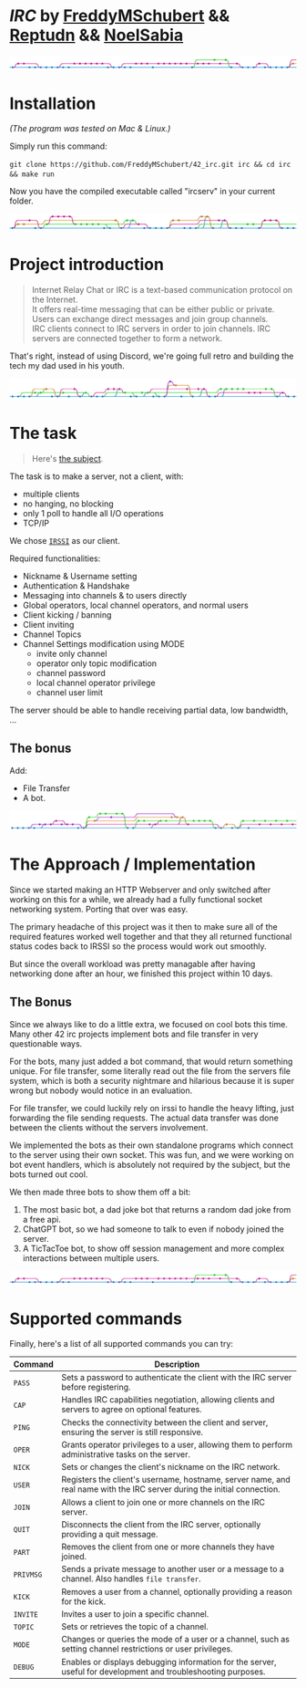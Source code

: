 # ***IRC*** by [FreddyMSchubert](https://github.com/FreddyMSchubert) && [Reptudn](https://github.com/Reptudn) && [NoelSabia](https://github.com/NoelSabia)

![Boundary](https://github.com/FreddyMSchubert/42_cub3d/blob/master/assets/readme/boundaries/boundary-2.png)

# Installation

*(The program was tested on Mac & Linux.)*

Simply run this command:

`git clone https://github.com/FreddyMSchubert/42_irc.git irc && cd irc && make run`

Now you have the compiled executable called "ircserv" in your current folder.

![Boundary](https://github.com/FreddyMSchubert/42_cub3d/blob/master/assets/readme/boundaries/boundary-3.png)

# Project introduction

> Internet Relay Chat or IRC is a text-based communication protocol on the Internet. \
> It offers real-time messaging that can be either public or private. Users can exchange direct messages and join group channels. \
> IRC clients connect to IRC servers in order to join channels. IRC servers are connected together to form a network.

That's right, instead of using Discord, we're going full retro and building the tech my dad used in his youth.

![Boundary](https://github.com/FreddyMSchubert/42_cub3d/blob/master/assets/readme/boundaries/boundary-4.png)

# The task

> Here's [the subject](https://github.com/FreddyMSchubert/42_irc/blob/main/en.subject.pdf).

The task is to make a server, not a client, with:
- multiple clients
- no hanging, no blocking
- only 1 poll to handle all I/O operations
- TCP/IP

We chose [`IRSSI`](https://formulae.brew.sh/formula/irssi) as our client.

Required functionalities:
- Nickname & Username setting
- Authentication & Handshake
- Messaging into channels & to users directly
- Global operators, local channel operators, and normal users
- Client kicking / banning
- Client inviting
- Channel Topics
- Channel Settings modification using MODE
	- invite only channel
	- operator only topic modification
	- channel password
	- local channel operator privilege
	- channel user limit

The server should be able to handle receiving partial data, low bandwidth, ...

## The bonus

Add:
- File Transfer
- A bot.

![Boundary](https://github.com/FreddyMSchubert/42_cub3d/blob/master/assets/readme/boundaries/boundary-1.png)

# The Approach / Implementation

Since we started making an HTTP Webserver and only switched after working on this for a while, we already had a fully functional socket networking system. Porting that over was easy.

The primary headache of this project was it then to make sure all of the required features worked well together and that they all returned functional status codes back to IRSSI so the process would work out smoothly.

But since the overall workload was pretty managable after having networking done after an hour, we finished this project within 10 days.

## The Bonus

Since we always like to do a little extra, we focused on cool bots this time. Many other 42 irc projects implement bots and file transfer in very questionable ways.

For the bots, many just added a bot command, that would return something unique. For file transfer, some literally read out the file from the servers file system, which is both a security nightmare and hilarious because it is super wrong but nobody would notice in an evaluation.

For file transfer, we could luckily rely on irssi to handle the heavy lifting, just forwarding the file sending requests. The actual data transfer was done between the clients without the servers involvement.

We implemented the bots as their own standalone programs which connect to the server using their own socket. This was fun, and we were working on bot event handlers, which is absolutely not required by the subject, but the bots turned out cool.

We then made three bots to show them off a bit:

1. The most basic bot, a dad joke bot that returns a random dad joke from a free api.
2. ChatGPT bot, so we had someone to talk to even if nobody joined the server.
3. A TicTacToe bot, to show off session management and more complex interactions between multiple users.

![Boundary](https://github.com/FreddyMSchubert/42_cub3d/blob/master/assets/readme/boundaries/boundary-2.png)

# Supported commands

Finally, here's a list of all supported commands you can try:

| **Command** | **Description**                                                                                                                                                  |
|-------------|------------------------------------------------------------------------------------------------------------------------------------------------------------------|
| `PASS`      | Sets a password to authenticate the client with the IRC server before registering.                                                                               |
| `CAP`       | Handles IRC capabilities negotiation, allowing clients and servers to agree on optional features.                                                                |
| `PING`      | Checks the connectivity between the client and server, ensuring the server is still responsive.                                                                  |
| `OPER`      | Grants operator privileges to a user, allowing them to perform administrative tasks on the server.                                                               |
| `NICK`      | Sets or changes the client's nickname on the IRC network.                                                                                                        |
| `USER`      | Registers the client's username, hostname, server name, and real name with the IRC server during the initial connection.                                         |
| `JOIN`      | Allows a client to join one or more channels on the IRC server.                                                                                                  |
| `QUIT`      | Disconnects the client from the IRC server, optionally providing a quit message.                                                                                 |
| `PART`      | Removes the client from one or more channels they have joined.                                                                                                   |
| `PRIVMSG`   | Sends a private message to another user or a message to a channel. Also handles `file transfer`.                                                                 |
| `KICK`      | Removes a user from a channel, optionally providing a reason for the kick.                                                                                       |
| `INVITE`    | Invites a user to join a specific channel.                                                                                                                       |
| `TOPIC`     | Sets or retrieves the topic of a channel.                                                                                                                        |
| `MODE`      | Changes or queries the mode of a user or a channel, such as setting channel restrictions or user privileges.                                                     |
| `DEBUG`     | Enables or displays debugging information for the server, useful for development and troubleshooting purposes.                                                   |
